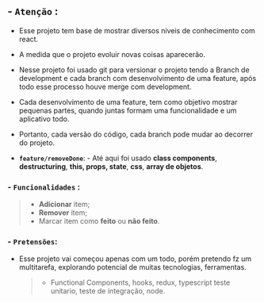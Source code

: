 ## - <b>`Atenção`</b> :

- Esse projeto tem base de mostrar diversos niveis de conhecimento com react.
- A medida que o projeto evoluir novas coisas aparecerão.
- Nesse projeto foi usado git para versionar o projeto tendo a Branch de development e cada branch com desenvolvimento de uma feature, após todo esse processo houve merge com development.
- Cada desenvolvimento de uma feature, tem como objetivo mostrar pequenas partes, quando juntas formam uma funcionalidade e um aplicativo todo.
- Portanto, cada versão do código, cada branch pode mudar ao decorrer do projeto.

- <b>`feature/removeDone`</b>: - Até aqui foi usado <b>class components</b>, <b>destructuring</b>, <b>this, props, state</b>, <b>css</b>, <b>array de objetos</b>.

### - `Funcionalidades` :

> - <b>Adicionar</b> item;
> - <b>Remover</b> item;
> - Marcar item como <b>feito</b> ou <b>não feito</b>.

### - `Pretensões`:

- Esse projeto vai começou apenas com um todo, porém pretendo fz um multitarefa, explorando potencial de muitas tecnologias, ferramentas.
  > - Functional Components, hooks, redux, typescript teste unitario, teste de integração, node.
